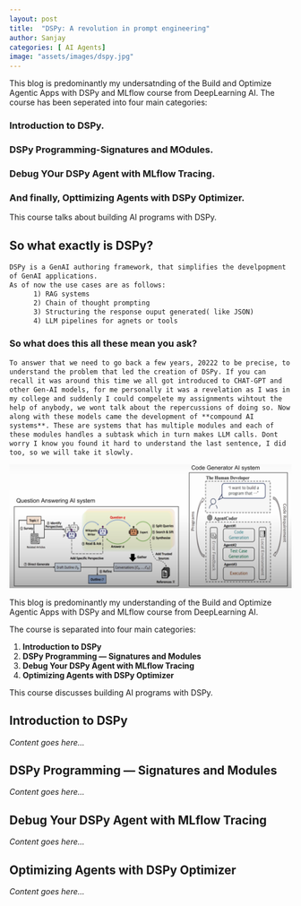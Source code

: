 ```yaml
---
layout: post
title:  "DSPy: A revolution in prompt engineering"
author: Sanjay
categories: [ AI Agents]
image: "assets/images/dspy.jpg"
---
```

This blog is predominantly my undersatnding of the Build and Optimize Agentic Apps with DSPy and MLflow course from DeepLearning AI. 
The  course has been seperated into four main categories:
   ### Introduction to DSPy.
   ### DSPy Programming-Signatures and MOdules.
   ### Debug YOur DSPy Agent with MLflow Tracing.
   ### And finally, Opttimizing Agents with DSPy Optimizer.
This course talks about building AI programs with DSPy. 

## So what exactly is DSPy?

    DSPy is a GenAI authoring framework, that simplifies the develpopment of GenAI applications.
    As of now the use cases are as follows:
          1) RAG systems
          2) Chain of thought prompting
          3) Structuring the response ouput generated( like JSON)
          4) LLM pipelines for agnets or tools

### So what does this all these mean you ask? 
    To answer that we need to go back a few years, 20222 to be precise, to understand the problem that led the creation of DSPy. If you can recall it was around this time we all got introduced to CHAT-GPT and other Gen-AI models, for me personally it was a revelation as I was in my college and suddenly I could compelete my assignments wihtout the help of anybody, we wont talk about the repercussions of doing so. Now along with these models came the development of **compound AI systems**. These are systems that has multiple modules and each of these modules handles a subtask which in turn makes LLM calls. Dont worry I know you found it hard to understand the last sentence, I did too, so we will take it slowly. 
![Compound Systems](assets/images/compound%20systems.png)


This blog is predominantly my understanding of the Build and Optimize Agentic Apps with DSPy and MLflow course from DeepLearning AI.

The course is separated into four main categories:
1. **Introduction to DSPy**
2. **DSPy Programming — Signatures and Modules**
3. **Debug Your DSPy Agent with MLflow Tracing**
4. **Optimizing Agents with DSPy Optimizer**

This course discusses building AI programs with DSPy.

<!-- Add images if needed -->
<!-- ![Compound Systems](assets/images/compound%20systems.png) -->

## Introduction to DSPy

_Content goes here..._

## DSPy Programming — Signatures and Modules

_Content goes here..._

## Debug Your DSPy Agent with MLflow Tracing

_Content goes here..._

## Optimizing Agents with DSPy Optimizer

_Content goes here..._
